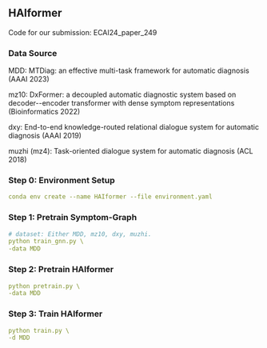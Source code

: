## HAIformer

Code for our submission: ECAI24_paper_249 

### Data Source

MDD: MTDiag: an effective multi-task framework for automatic diagnosis (AAAI 2023)

mz10: DxFormer: a decoupled automatic diagnostic system based on decoder--encoder transformer with dense symptom representations (Bioinformatics 2022)

dxy: End-to-end knowledge-routed relational dialogue system for automatic diagnosis (AAAI 2019)

muzhi (mz4): Task-oriented dialogue system for automatic diagnosis (ACL 2018)

### Step 0: Environment Setup
```yaml
conda env create --name HAIformer --file environment.yaml
```

### Step 1: Pretrain Symptom-Graph 
```yaml
# dataset: Either MDD, mz10, dxy, muzhi.
python train_gnn.py \
-data MDD 
```

### Step 2: Pretrain HAIformer
```yaml
python pretrain.py \
-data MDD 
```

### Step 3: Train HAIformer
```yaml
python train.py \
-d MDD 
```



